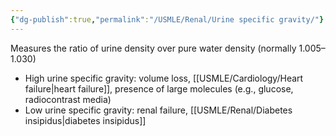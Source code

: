 ```yaml
---
{"dg-publish":true,"permalink":"/USMLE/Renal/Urine specific gravity/"}
---
```


Measures the ratio of urine density over pure water density (normally 1.005–1.030) 
- High urine specific gravity: volume loss, [[USMLE/Cardiology/Heart failure\|heart failure]], presence of large molecules (e.g., glucose, radiocontrast media) 
- Low urine specific gravity: renal failure, [[USMLE/Renal/Diabetes insipidus\|diabetes insipidus]]
